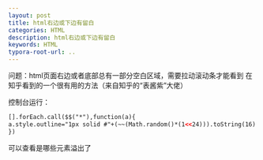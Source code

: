 ```yaml
---
layout: post
title: html右边或下边有留白
categories: HTML
description: html右边或下边有留白
keywords: HTML
typora-root-url: ..
---
```


问题：html页面右边或者底部总有一部分空白区域，需要拉动滚动条才能看到
在知乎看到的一个很有用的方法（来自知乎的“表酱紫”大佬）

控制台运行：
```html
[].forEach.call($$("*"),function(a){
a.style.outline="1px solid #"+(~~(Math.random()*(1<<24))).toString(16)
})
```
可以查看是哪些元素溢出了

